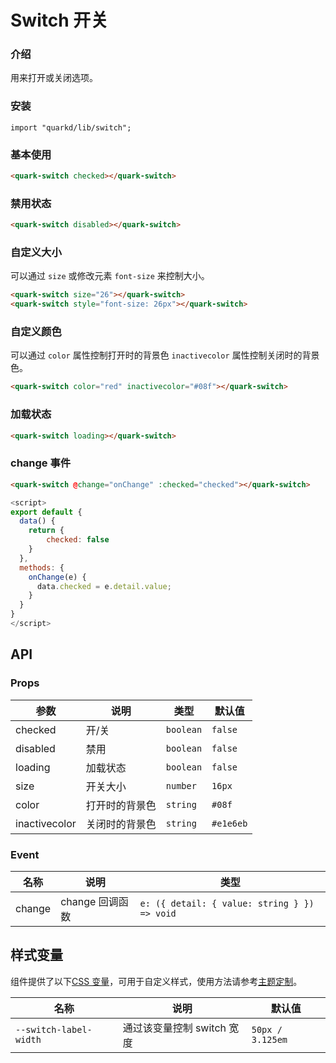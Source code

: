 # Switch 开关

### 介绍

用来打开或关闭选项。

### 安装

```tsx
import "quarkd/lib/switch";
```

### 基本使用

```html
<quark-switch checked></quark-switch>
```

### 禁用状态

```html
<quark-switch disabled></quark-switch>
```

### 自定义大小

可以通过 `size` 或修改元素 `font-size` 来控制大小。

```html
<quark-switch size="26"></quark-switch>
<quark-switch style="font-size: 26px"></quark-switch>
```

### 自定义颜色

可以通过 `color` 属性控制打开时的背景色 `inactivecolor` 属性控制关闭时的背景色。

```html
<quark-switch color="red" inactivecolor="#08f"></quark-switch>
```

### 加载状态

```html
<quark-switch loading></quark-switch>
```

### change 事件

```html
<quark-switch @change="onChange" :checked="checked"></quark-switch>
```

```js
<script>
export default {
  data() {
    return {
        checked: false
    }
  },
  methods: {
    onChange(e) {
      data.checked = e.detail.value;
    }
  }
}
</script>
```

## API

### Props

| 参数          | 说明           | 类型      | 默认值    |
| ------------- | -------------- | --------- | --------- |
| checked       | 开/关          | `boolean` | `false`   |
| disabled      | 禁用           | `boolean` | `false`   |
| loading       | 加载状态       | `boolean` | `false`   |
| size          | 开关大小       | `number`  | `16px `   |
| color         | 打开时的背景色 | `string`  | `#08f`    |
| inactivecolor | 关闭时的背景色 | `string`  | `#e1e6eb` |

### Event

| 名称   | 说明            | 类型                                         |
| ------ | --------------- | -------------------------------------------- |
| change | change 回调函数 | `e: ({ detail: { value: string } }) => void` |

## 样式变量

组件提供了以下[CSS 变量](https://developer.mozilla.org/zh-CN/docs/Web/CSS/Using_CSS_custom_properties)，可用于自定义样式，使用方法请参考[主题定制](#/zh-CN/guide/theme)。

| 名称                   | 说明                       | 默认值           |
| ---------------------- | -------------------------- | ---------------- |
| `--switch-label-width` | 通过该变量控制 switch 宽度 | `50px / 3.125em` |
